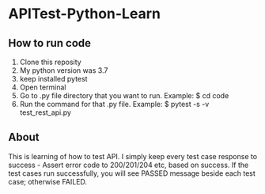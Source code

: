 # APITest-Python-Learn

## How to run code
1. Clone this reposity
2. My python version was 3.7
3. keep installed pytest
4. Open terminal
5. Go to .py file directory that you want to run. Example: $ cd code
6. Run the command for that .py file. Example: $ pytest -s -v test_rest_api.py

## About
This is learning of how to test API. I simply keep every test case response to success - Assert error code to 200/201/204 etc, based on success. If the test cases run successfully, you will see PASSED message beside each test case; otherwise FAILED. 
